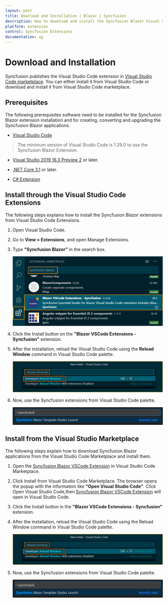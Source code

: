 ```yaml
---
layout: post
title: Download and Installation | Blazor | Syncfusion
description: How to download and install the Syncfusion Blazor Visual Studio Extensions from Visual Studio Market Place
platform: extension
control: Syncfusion Extensions
documentation: ug
---
```


# Download and Installation

Syncfusion publishes the Visual Studio Code extension in [Visual Studio Code marketplace](https://marketplace.visualstudio.com/items?itemName=SyncfusionInc.Blazor-VSCode-Extensions). You can either install it from Visual Studio Code or download and install it from Visual Studio Code marketplace.

## Prerequisites

The following prerequisites software need to be installed for the Syncfusion Blazor extension installation and for creating, converting and upgrading the Syncfusion Blazor applications.

* [Visual Studio Code](https://code.visualstudio.com/download)

 > The minimum version of Visual Studio Code is 1.29.0 to use the Syncfusion Blazor Extension.

* [Visual Studio 2019 16.3 Preview 2](https://visualstudio.microsoft.com/vs/) or later.

* [.NET Core 3.1](https://dotnet.microsoft.com/download/dotnet-core/3.1) or later.

* [C# Extension](https://marketplace.visualstudio.com/items?itemName=ms-vscode.csharp)

## Install through the Visual Studio Code Extensions

The following steps explains how to install the Syncfusion Blazor extensions from Visual Studio Code Extensions.

1. Open Visual Studio Code.

2. Go to **View > Extensions**, and open Manage Extensions.

3. Type **“Syncfusion Blazor”** in the search box.

     ![Extension](images/Extension.png)

4. Click the Install button on the **"Blazor VSCode Extensions - Syncfusion"** extension.

5. After the installation, reload the Visual Studio Code using the **Reload Window** command in Visual Studio Code palette.

     ![Reload-Window](images/Reload-Window.png)

6. Now, use the Syncfusion extensions from Visual Studio Code palette.

     ![CreateProjectPalette](images/CreateBlazorProjectPalette.png)

## Install from the Visual Studio Marketplace

The following steps explain how to download Syncfusion Blazor applications from the Visual Studio Code Marketplace and install them.

1. Open the [Syncfusion Blazor VSCode Extension](https://marketplace.visualstudio.com/items?itemName=SyncfusionInc.Blazor-VSCode-Extensions) in Visual Studio Code Marketplace.

2. Click Install from Visual Studio Code Marketplace. The browser opens the popup with the information like **“Open Visual Studio Code”**. Click Open Visual Studio Code,then [Syncfusion Blazor VSCode Extension](https://marketplace.visualstudio.com/items?itemName=SyncfusionInc.Blazor-VSCode-Extensions) will open in Visual Studio Code.

3. Click the Install button in the **"Blazor VSCode Extensions - Syncfusion"** extension.

4. After the installation, reload the Visual Studio Code using the Reload Window command in Visual Studio Code palette.

     ![Reload-Window](images/Reload-Window.png)

5. Now, use the Syncfusion extensions from Visual Studio Code palette.

     ![CreateProjectPalette](images/CreateBlazorProjectPalette.png)